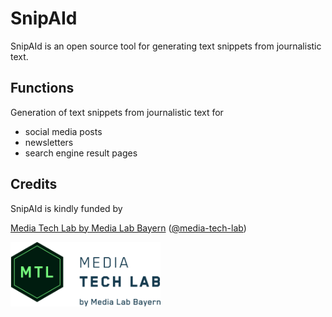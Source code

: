 # SnipAId

SnipAId is an open source tool for generating text snippets from journalistic text.

## Functions

Generation of text snippets from journalistic text for 
- social media posts
- newsletters
- search engine result pages

## Credits

SnipAId is kindly funded by

<a href="https://media-tech-lab.com">Media Tech Lab by Media Lab Bayern</a> (<a href="https://github.com/media-tech-lab">@media-tech-lab</a>)

<img src="https://github.com/media-tech-lab/.github/blob/main/assets/mtl-powered-by.png" width="240" title="Media Tech Lab powered by logo">
